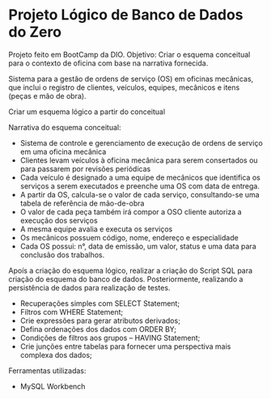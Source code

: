 # Projeto Lógico de Banco de Dados do Zero
Projeto feito em BootCamp da DIO.
Objetivo:
Criar o esquema conceitual para o contexto de oficina com base na narrativa fornecida.

Sistema para a gestão de ordens de serviço (OS) em oficinas mecânicas, que inclui o registro de clientes, veículos, equipes, mecânicos e itens (peças e mão de obra).

Criar um esquema lógico a partir do conceitual

Narrativa do esquema conceitual:
- Sistema de controle e gerenciamento de execução de ordens de serviço em uma oficina mecânica
- Clientes levam veículos à oficina mecânica para serem consertados ou para passarem por revisões  periódicas
- Cada veículo é designado a uma equipe de mecânicos que identifica os serviços a serem executados e preenche uma OS com data de entrega.
- A partir da OS, calcula-se o valor de cada serviço, consultando-se uma tabela de referência de mão-de-obra
- O valor de cada peça também irá compor a OSO cliente autoriza a execução dos serviços
- A mesma equipe avalia e executa os serviços
- Os mecânicos possuem código, nome, endereço e especialidade
- Cada OS possui: n°, data de emissão, um valor, status e uma data para conclusão dos trabalhos.

Apoís a criação do esquema lógico, realizar a criação do Script SQL para criação do esquema do banco de dados. Posteriormente, realizando a persistência de dados para realização de testes.

- Recuperações simples com SELECT Statement;
- Filtros com WHERE Statement;
- Crie expressões para gerar atributos derivados;
- Defina ordenações dos dados com ORDER BY;
- Condições de filtros aos grupos – HAVING Statement;
- Crie junções entre tabelas para fornecer uma perspectiva mais complexa dos dados;
 
Ferramentas utilizadas:
- MySQL Workbench
